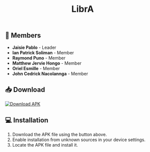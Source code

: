 <header>
        <h1>LibrA</h1>
      
 </header>

  <section>
        <h2>👥 Members</h2>
        <ul>
            <li><strong>Jaisie Pablo</strong> - Leader</li>
            <li><strong>Ian Patrick Soliman</strong> - Member</li>
            <li><strong>Raymond Puno</strong> - Member</li>
            <li><strong>Matthew Jervie Hongo</strong> - Member</li>
            <li><strong>Oriel Esmille</strong> - Member</li>
            <li><strong>John Cedrick Nacolannga</strong> - Member</li>
        </ul>
  </section>

  <section>
        <h2>📥 Download</h2>
      
[![Download APK](https://img.shields.io/badge/Download-APK-brightgreen)](https://github.com/morimori21/LibrA/releases/download/1.0.0/LibrA.apk)

  </section>

  <section>
        <h2>💻 Installation</h2>
        <ol>
            <li>Download the APK file using the button above.</li>
            <li>Enable installation from unknown sources in your device settings.</li>
            <li>Locate the APK file and install it.</li>
        </ol>
  </section>


